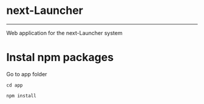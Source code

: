 # next-Launcher
------------------------------
Web application for the next-Launcher system


# Instal npm packages

Go to app folder
```
cd app
```

```
npm install
```